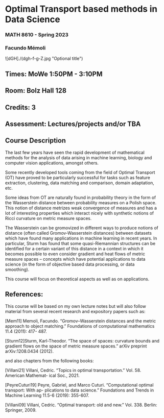 
#  Optimal Transport based methods in Data Science
### MATH 8610 - Spring 2023

### Facundo Mémoli 

![dGH]./(dgh-f-g-Z.jpg "Optional title")

## Times: MoWe 1:50PM - 3:10PM 
## Room: Bolz Hall 128
## Credits: 3
## Assessment: Lectures/projects and/or TBA

## Course Description

The last few years have seen the rapid development of mathematical methods for the analysis of data arising in machine learning, biology and computer vision applications, amongst others.

Some recently developed tools coming from the field of Optimal Transport (OT) have proved to be particularly successful for tasks such as feature extraction, clustering, data matching and comparison, domain adaptation, etc.

Some ideas from OT are naturally found in probability theory in the form of the Wasserstein distance between probability measures on a Polish space. This notion of distance metrizes weak convergence of measures and has a lot of interesting properties which interact nicely with synthetic notions of Ricci curvature on metric measure spaces.

The Wasserstein can be gromovized in different ways to produce notions of distance (often called Gromov-Wasserstein distances) between datasets which have found many applications in machine learning in recent years. In particular, Sturm has found that some quasi-Riemannian structures can be identified for a certain variant of this distance in a context in which it becomes possible to even consider gradient and heat flows of metric measure spaces – concepts which have potential applications to data science (in the form of objective based data processing, or data smoothing).

This course will focus on theoretical aspects as well as on applications.

## References: 
This course will be based on my own lecture notes but will also follow material from several recent research and expository papers such as:

[Mem11] Memoli, Facundo. “Gromov–Wasserstein distances and the metric approach to object matching.” Foundations of computational mathematics 11.4 (2011): 417- 487.

[Sturm12]Sturm, Karl-Theodor. “The space of spaces: curvature bounds and gradient flows on the space of metric measure spaces.” arXiv preprint arXiv:1208.0434 (2012).

and also chapters from the following books:

[Villani21] Villani, Cedric. “Topics in optimal transportation.” Vol. 58. American Mathemat- ical Soc., 2021.

[PeyreCuturi19] Peyre, Gabriel, and Marco Cuturi. “Computational optimal transport: With ap- plications to data science.” Foundations and Trends in Machine Learning 11.5-6 (2019): 355-607.

[Villani09] Villani, Cedric. “Optimal transport: old and new.” Vol. 338. Berlin: Springer, 2009. 
